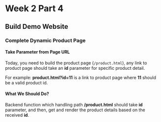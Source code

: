 # Week 2 Part 4

## Build Demo Website

### Complete Dynamic Product Page

#### Take Parameter from Page URL

Today, you need to build the product page (`/product.html`), any link to product page should take an **id** parameter for specific product detail.

For example: **product.html?id=11** is a link to product page where **11** should be a valid product id.

#### What We Should Do?

Backend function which handling path **/product.html** should take **id** parameter, and then, get and render the product details based on the received **id**.

